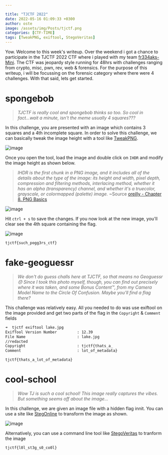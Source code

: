 ```yaml
---

title: "TJCTF 2022"
date: 2022-05-16 01:09:33 +0300
author: oste
image: /assets/img/Posts/tjctf.png
categories: [CTF-TIME]
tags: [TweakPNG, exiftool, StegoVeritas]
---
```


Yow. Welcome to this week's writeup. Over the weekend i got a chance to participate in the TJCTF 2022 CTF where i played with my team [fr334aks-Mini](https://twitter.com/fr334aksmini). The CTF was jeopardy style running for 48hrs with challenges ranging from crypto, misc, pwn, rev, web & forensics. For the purpose of this writeup, i will be focussing on the forensic category where there were 4 challenges. With that said, lets get started.

# spongebob

> _TJCTF is really cool and spongebob thinks so too. So cool in fact...wait a minute, isn't the meme usually 4 squares???_

In this challenge, you are presented with an image which contains 3 squares and a 4th incomplete square. In order to solve this challenge, we can basically tweak the image height with a tool like [TweakPNG](http://entropymine.com/jason/tweakpng/).

![image](https://user-images.githubusercontent.com/58165365/168413941-d77c34df-450b-4ee0-afa3-685da18cbcc7.png)

Once you open the tool, load the image and double click on `IHDR` and modify the image height as shown below.

> _IHDR is the first chunk in a PNG image, and it includes all of the details about the type of the image: its height and width, pixel depth, compression and filtering methods, interlacing method, whether it has an alpha (transparency) channel, and whether it's a truecolor, grayscale, or colormapped (palette) image._ ~Source [oreilly - Chapter 8. PNG Basics](https://www.oreilly.com/library/view/png-the-definitive/9781565925427/17_chapter-08.html)

![image](https://user-images.githubusercontent.com/58165365/168650334-ca82d860-6be2-43e2-b6cd-85b3d050e85f.png)

Hit `ctrl + s` to save the changes. If you now look at the new image, you'll clear see the 4th square containing the flag.

![image](https://user-images.githubusercontent.com/58165365/168651097-927bad6e-9757-44ec-ac24-1d95cba2c326.png)

`tjctf{such_pogg3rs_ctf}`

# fake-geoguessr

> _We don't do guess challs here at TJCTF, so that means no Geoguessr 😞 Since I took this photo myself, though, you can find out precisely where it was taken, and some Bonus Content™️, from my Camera Model Name to the Circle Of Confusion. Maybe you'll find a flag there?_

This challenge was relatively easy. All you needed to do was use exiftool on the image provided and get two parts of the flag in the `Copyright` & `Comment` fields

```bash
➜  tjctf exiftool lake.jpg
ExifTool Version Number         : 12.39
File Name                       : lake.jpg
//redacted
Copyright                       : tjctf{thats_a_
Comment                         : lot_of_metadata}
```

`tjctf{thats_a_lot_of_metadata}`

# cool-school

> _Wow TJ is such a cool school! This image really captures the vibes. But something seems off about the image..._

In this challenge, we are given an image file with a hidden flag innit. You can use a site like [StegOnline](https://stegonline.georgeom.net/upload) to transform the image as shown.

![image](https://user-images.githubusercontent.com/58165365/168491297-764f0386-1bc4-4fd7-9791-983ef1d3888f.png)

Alternatively, you can use a command line tool like [StegoVeritas](https://github.com/bannsec/stegoVeritas) to tranform the image

`tjctf{l0l_st3g_s0_co0l}`
